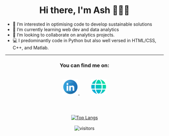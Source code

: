 
<div align="center">

 # Hi there, I'm Ash 👋🧑🏽‍
</div> 

- 👀 I’m interested in optimising code to develop sustainable solutions
- 🌱 I’m currently learning web dev and data analytics
- 💞️ I’m looking to collaborate on analytics projects.
- 💻 I predominantly code in Python but also well versed in HTML/CSS, C++, and Matlab.

---

<div align="center">

 ### You can find me on:
 
 <br>

<a href="https://www.linkedin.com/in/aishwaryasahu/">
    <img alt="Aishwarya Sahu Linkedin" src="linkedin4.png" height=50px>
</a>
 &nbsp;&nbsp;&nbsp;&nbsp;&nbsp;&nbsp;&nbsp;&nbsp;
<a href="https://ashesash.github.io/">
    <img alt="Aishwarya Sahu Portfolio" src="web.png" height=50px>
</a>

<br><br>

[![Top Langs](https://github-readme-stats.vercel.app/api/top-langs/?username=ashesash&layout=compact&theme=vue)](https://github.com/ashesash/github-readme-stats)
<br><br>
![visitors](https://visitor-badge.glitch.me/badge?page_id=page.id&left_color=teal&right_color=grey)

 </div>




<!---
ashesash/ashesash is a ✨ special ✨ repository because its `README.md` (this file) appears on your GitHub profile.
You can click the Preview link to take a look at your changes.
--->
